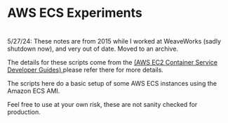 # AWS ECS Experiments
#

5/27/24: These notes are from 2015 while I worked at WeaveWorks (sadly shutdown now), and very out of date. Moved to an archive. 

The details for these scripts come from the [(AWS EC2 Container Service Developer Guides)](http://docs.aws.amazon.com/AmazonECS/latest/developerguide/Welcome.html),please refer there for more details.

The scripts here do a basic setup of some AWS ECS instances using the Amazon ECS AMI.

Feel free to use at your own risk, these are not sanity checked for production. 
